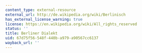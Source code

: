 ```yaml
---
content_type: external-resource
external_url: http://de.wikipedia.org/wiki/Berlinisch
has_external_license_warning: true
license: https://en.wikipedia.org/wiki/All_rights_reserved
status: ''
title: Berliner Dialekt
uid: 67d75f56-548f-440b-a979-a90567cc6137
wayback_url: ''
---
```

